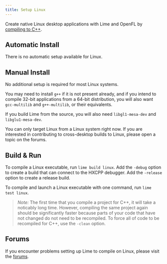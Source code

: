 ```yaml
---
title: Setup Linux
---
```


Create native Linux desktop applications with Lime and OpenFL by [compiling to C++](https://haxe.org/manual/target-cpp-getting-started.html).

## Automatic Install

There is no automatic setup available for Linux.

## Manual Install

No additional setup is required for most Linux systems.

You may need to install `g++` if it is not present already, and if you intend to compile 32-bit applications from a 64-bit distribution, you will also want `gcc-multilib` and `g++-multilib`, or their equivalents.

If you build Lime from the source, you will also need `libgl1-mesa-dev` and `libglu1-mesa-dev`.

You can only target Linux from a Linux system right now. If you are interested in contributing to cross-desktop builds to Linux, please open a topic on the forums.

## Build & Run

To compile a Linux executable, run `lime build linux`. Add the `-debug` option to create a build that can connect to the HXCPP debugger. Add the `-release` option to create a release build.

To compile and launch a Linux executable with one command, run `lime test linux`.

> _Note:_ The first time that you compile a project for C++, it will take a noticably long time. However, compiling the same project again should be significantly faster because parts of your code that have not changed do not need to be recompiled. To force all of code to be recompiled for C++, use the `-clean` option.

## Forums

If you encounter problems setting up Lime to compile on Linux, please visit the [forums](http://community.openfl.org/c/help).
